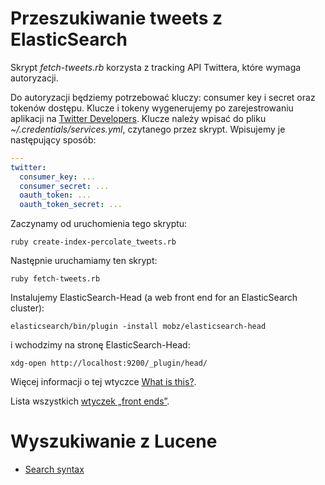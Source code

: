 # Przeszukiwanie tweets z ElasticSearch

Skrypt *fetch-tweets.rb* korzysta z
tracking API
Twittera, które wymaga autoryzacji.

Do autoryzacji będziemy potrzebować kluczy: consumer key i secret oraz tokenów dostępu.
Klucze i tokeny wygenerujemy po zarejestrowaniu aplikacji na
[Twitter Developers](https://dev.twitter.com/apps).
Klucze należy wpisać do pliku *~/.credentials/services.yml*,
czytanego przez skrypt. Wpisujemy je następujący sposób:

```yaml
---
twitter:
  consumer_key: ...
  consumer_secret: ...
  oauth_token: ...
  oauth_token_secret: ...
```

Zaczynamy od uruchomienia tego skryptu:

    ruby create-index-percolate_tweets.rb

Następnie uruchamiamy ten skrypt:

    ruby fetch-tweets.rb

Instalujemy ElasticSearch-Head (a web front end for an ElasticSearch cluster):

    elasticsearch/bin/plugin -install mobz/elasticsearch-head

i wchodzimy na stronę ElasticSearch-Head:

    xdg-open http://localhost:9200/_plugin/head/

Więcej informacji o tej wtyczce [What is this?](http://mobz.github.com/elasticsearch-head/).

Lista wszystkich [wtyczek „front ends”](http://www.elasticsearch.org/guide/appendix/clients.html).


# Wyszukiwanie z Lucene

* [Search syntax](http://lucene.apache.org/core/old_versioned_docs/versions/2_9_1/queryparsersyntax.html)
